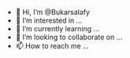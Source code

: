 - 👋 Hi, I’m @Bukarsalafy
- 👀 I’m interested in ...
- 🌱 I’m currently learning ...
- 💞️ I’m looking to collaborate on ...
- 📫 How to reach me ...

<!---
Bukarsalafy/Bukarsalafy is a ✨ special ✨ repository because its `README.md` (this file) appears on your GitHub profile.
You can click the Preview link to take a look at your changes.
--->
